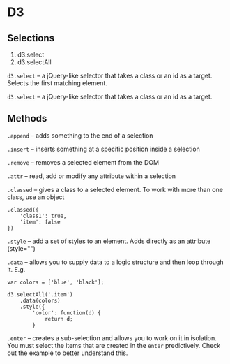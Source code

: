 # D3

## Selections

1. d3.select
2. d3.selectAll

`d3.select` – a jQuery-like selector that takes a class or an id as a target. Selects the first matching element. 

`d3.select` – a jQuery-like selector that takes a class or an id as a target.

## Methods

`.append` – adds something to the end of a selection

`.insert` – inserts something at a specific position inside a selection

`.remove` – removes a selected element from the DOM

`.attr` – read, add or modify any attribute within a selection

`.classed` – gives a class to a selected element. To work with more than one class, use an object

	.classed({
		'class1': true,
		'item': false
	})

`.style` – add a set of styles to an element. Adds directly as an attribute (style="")

`.data` – allows you to supply data to a logic structure and then loop through it. E.g. 

	var colors = ['blue', 'black'];
	
	d3.selectAll('.item')
		.data(colors)
		.style({
      		'color': function(d) {
				return d;
      		}

`.enter` – creates a sub-selection and allows you to work on it in isolation. You must select the items that are created in the `enter` predictively. Check out the example to better understand this.

